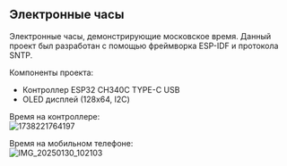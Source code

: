 ## Электронные часы

Электронные часы, демонстрирующие московское время. 
Данный проект был разработан с помощью фреймворка ESP-IDF и протокола SNTP.

Компоненты проекта: 
- Контроллер ESP32 CH340C TYPE-C USB
- OLED дисплей (128x64, I2C)

Время на контроллере:\
![1738221764197](https://github.com/user-attachments/assets/1da99aac-a3d8-480b-a218-f063d90a40ae)

Время на мобильном телефоне:\
![IMG_20250130_102103](https://github.com/user-attachments/assets/33fa58ec-20fa-48b0-8013-b078dd949d70)


